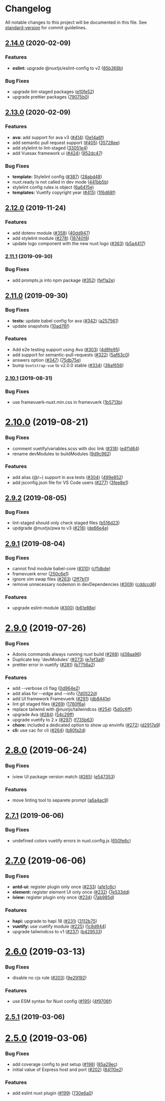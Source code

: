 # Changelog

All notable changes to this project will be documented in this file. See [standard-version](https://github.com/conventional-changelog/standard-version) for commit guidelines.

## [2.14.0](https://github.com/nuxt/create-nuxt-app/compare/v2.13.0...v2.14.0) (2020-02-09)


### Features

* **eslint:** upgrade @nuxtjs/eslint-config to v2 ([85b368b](https://github.com/nuxt/create-nuxt-app/commit/85b368b6cfbe768f8de4cbe3d4820bf5a787f68b))


### Bug Fixes

* upgrade lint-staged packages ([e10fe52](https://github.com/nuxt/create-nuxt-app/commit/e10fe520c79a98467c4de976e1d46ea106099f19))
* upgrade prettier packages ([79075b0](https://github.com/nuxt/create-nuxt-app/commit/79075b0fd304c0a5dd5d9e5ce3a09bf193e6f986))

## [2.13.0](https://github.com/nuxt/create-nuxt-app/compare/v2.12.0...v2.13.0) (2020-02-09)


### Features

* **ava:** add support for ava v3 ([#414](https://github.com/nuxt/create-nuxt-app/issues/414)) ([0e14a6f](https://github.com/nuxt/create-nuxt-app/commit/0e14a6fb94e0cd40dcb06ba3dd4116b95f60b851))
* add semantic pull request support ([#405](https://github.com/nuxt/create-nuxt-app/issues/405)) ([35728ee](https://github.com/nuxt/create-nuxt-app/commit/35728ee328265239d4818cf3ff9c21b3e04b83b4))
* add stylelint to lint-staged ([33051e4](https://github.com/nuxt/create-nuxt-app/commit/33051e461e5c5c4984d87f0734cf2e22e09fda4d))
* add Vuesax framework ui ([#424](https://github.com/nuxt/create-nuxt-app/issues/424)) ([952dc47](https://github.com/nuxt/create-nuxt-app/commit/952dc4786428e00a675167f42a527cba56e28be0))


### Bug Fixes

* **template:** Stylelint config ([#387](https://github.com/nuxt/create-nuxt-app/issues/387)) ([28abd48](https://github.com/nuxt/create-nuxt-app/commit/28abd48e46dc5ca77ce880d4779428c8b2c9a01e))
* nuxt.ready is not called in dev mode ([441bb5b](https://github.com/nuxt/create-nuxt-app/commit/441bb5bd8b1cc6566202c59fb4e2f8dcb37290da))
* stylelint config rules is object ([6a6415e](https://github.com/nuxt/create-nuxt-app/commit/6a6415ebc0f94404d442134bf762a7728417fca5))
* **templates:** Vuetify copyright year ([#415](https://github.com/nuxt/create-nuxt-app/issues/415)) ([1f6d68f](https://github.com/nuxt/create-nuxt-app/commit/1f6d68fe045127acfdff326c8009dc681b57a01c))

## [2.12.0](https://github.com/nuxt/create-nuxt-app/compare/v2.11.1...v2.12.0) (2019-11-24)


### Features

* add dotenv module ([#358](https://github.com/nuxt/create-nuxt-app/issues/358)) ([40dd947](https://github.com/nuxt/create-nuxt-app/commit/40dd947dc2342dd3358adf92c4a912a4cf293a48))
* add stylelint module ([#278](https://github.com/nuxt/create-nuxt-app/issues/278)) ([18740f8](https://github.com/nuxt/create-nuxt-app/commit/18740f86eb2afd3226d277b42000e6ab21e94deb))
* update logo component with the new nuxt logo ([#363](https://github.com/nuxt/create-nuxt-app/issues/363)) ([b5a4417](https://github.com/nuxt/create-nuxt-app/commit/b5a4417bcc56aa7e7fec571b3baf4161db63f634))

### [2.11.1](https://github.com/nuxt/create-nuxt-app/compare/v2.11.0...v2.11.1) (2019-09-30)


### Bug Fixes

* add prompts.js into npm package ([#352](https://github.com/nuxt/create-nuxt-app/issues/352)) ([fef1a2e](https://github.com/nuxt/create-nuxt-app/commit/fef1a2e))

## [2.11.0](https://github.com/nuxt/create-nuxt-app/compare/v2.10.1...v2.11.0) (2019-09-30)


### Bug Fixes

* **tests:** update babel config for ava ([#342](https://github.com/nuxt/create-nuxt-app/issues/342)) ([a257561](https://github.com/nuxt/create-nuxt-app/commit/a257561))
* update snapshots ([10ad76f](https://github.com/nuxt/create-nuxt-app/commit/10ad76f))


### Features

* Add e2e testing support using Ava ([#303](https://github.com/nuxt/create-nuxt-app/issues/303)) ([4d8fe95](https://github.com/nuxt/create-nuxt-app/commit/4d8fe95))
* add support for semantic-pull-requests ([#322](https://github.com/nuxt/create-nuxt-app/issues/322)) ([5af63c0](https://github.com/nuxt/create-nuxt-app/commit/5af63c0))
* answers option ([#347](https://github.com/nuxt/create-nuxt-app/issues/347)) ([75db75e](https://github.com/nuxt/create-nuxt-app/commit/75db75e))
* bump `bootstrap-vue` to v2.0.0 stable ([#334](https://github.com/nuxt/create-nuxt-app/issues/334)) ([38af656](https://github.com/nuxt/create-nuxt-app/commit/38af656))

### [2.10.1](https://github.com/nuxt/create-nuxt-app/compare/v2.10.0...v2.10.1) (2019-08-31)


### Bug Fixes

* use framevuerk-nuxt.min.css in framevuerk ([1b5713b](https://github.com/nuxt/create-nuxt-app/commit/1b5713b))

# [2.10.0](https://github.com/nuxt/create-nuxt-app/compare/v2.9.2...v2.10.0) (2019-08-21)


### Bug Fixes

* comment vuetify/variables.scss with doc link ([#318](https://github.com/nuxt/create-nuxt-app/issues/318)) ([e4f1d64](https://github.com/nuxt/create-nuxt-app/commit/e4f1d64))
* rename devModules to buildModules ([9d9c962](https://github.com/nuxt/create-nuxt-app/commit/9d9c962))


### Features

* add alias (@/~) support in ava tests ([#304](https://github.com/nuxt/create-nuxt-app/issues/304)) ([499e852](https://github.com/nuxt/create-nuxt-app/commit/499e852))
* add jsconfig.json file for VS Code users ([#277](https://github.com/nuxt/create-nuxt-app/issues/277)) ([3fee8e1](https://github.com/nuxt/create-nuxt-app/commit/3fee8e1))



## [2.9.2](https://github.com/nuxt/create-nuxt-app/compare/v2.9.1...v2.9.2) (2019-08-05)


### Bug Fixes

* lint-staged should only check staged files ([b516d23](https://github.com/nuxt/create-nuxt-app/commit/b516d23))
* updgrade @nuxtjs/pwa to v3 ([#216](https://github.com/nuxt/create-nuxt-app/issues/216)) ([de66e4e](https://github.com/nuxt/create-nuxt-app/commit/de66e4e))



## [2.9.1](https://github.com/nuxt/create-nuxt-app/compare/v2.9.0...v2.9.1) (2019-08-04)


### Bug Fixes

* cannot find module babel-core ([#310](https://github.com/nuxt/create-nuxt-app/issues/310)) ([cf1dbde](https://github.com/nuxt/create-nuxt-app/commit/cf1dbde))
* framevuerk error ([250c6e1](https://github.com/nuxt/create-nuxt-app/commit/250c6e1))
* ignore vim swap files ([#263](https://github.com/nuxt/create-nuxt-app/issues/263)) ([2ff7b11](https://github.com/nuxt/create-nuxt-app/commit/2ff7b11))
* remove unnecessary nodemon in devDependencies ([#309](https://github.com/nuxt/create-nuxt-app/issues/309)) ([cddccd6](https://github.com/nuxt/create-nuxt-app/commit/cddccd6))


### Features

* upgrade eslint-module ([#300](https://github.com/nuxt/create-nuxt-app/issues/300)) ([b61e88e](https://github.com/nuxt/create-nuxt-app/commit/b61e88e))



# [2.9.0](https://github.com/nuxt/create-nuxt-app/compare/v2.8.0...v2.9.0) (2019-07-26)


### Bug Fixes

* Adonis commands always running nuxt build ([#268](https://github.com/nuxt/create-nuxt-app/issues/268)) ([d38aa96](https://github.com/nuxt/create-nuxt-app/commit/d38aa96))
* Duplicate key 'devModules' ([#273](https://github.com/nuxt/create-nuxt-app/issues/273)) ([e7ef3a9](https://github.com/nuxt/create-nuxt-app/commit/e7ef3a9))
* prettier error in vuetify ([#281](https://github.com/nuxt/create-nuxt-app/issues/281)) ([b7756a2](https://github.com/nuxt/create-nuxt-app/commit/b7756a2))


### Features

* add --verbose cli flag ([0d964e2](https://github.com/nuxt/create-nuxt-app/commit/0d964e2))
* add alias for --edge and --info ([7d0522d](https://github.com/nuxt/create-nuxt-app/commit/7d0522d))
* add UI framework Framevuerk ([#291](https://github.com/nuxt/create-nuxt-app/issues/291)) ([db8441e](https://github.com/nuxt/create-nuxt-app/commit/db8441e))
* lint git staged files ([#269](https://github.com/nuxt/create-nuxt-app/issues/269)) ([1760f6a](https://github.com/nuxt/create-nuxt-app/commit/1760f6a))
* replace tailwind with @nuxtjs/tailwindcss ([#254](https://github.com/nuxt/create-nuxt-app/issues/254)) ([5d0c6ff](https://github.com/nuxt/create-nuxt-app/commit/5d0c6ff))
* upgrade Ava ([#284](https://github.com/nuxt/create-nuxt-app/issues/284)) ([54c29ff](https://github.com/nuxt/create-nuxt-app/commit/54c29ff))
* upgrade vuetify to 2.x ([#297](https://github.com/nuxt/create-nuxt-app/issues/297)) ([f735b63](https://github.com/nuxt/create-nuxt-app/commit/f735b63))
* **chore:** included a dedicated option to show up envinfo ([#272](https://github.com/nuxt/create-nuxt-app/issues/272)) ([d2917a9](https://github.com/nuxt/create-nuxt-app/commit/d2917a9))
* **cli:** use cac for cli ([#264](https://github.com/nuxt/create-nuxt-app/issues/264)) ([b80fa2d](https://github.com/nuxt/create-nuxt-app/commit/b80fa2d))



# [2.8.0](https://github.com/nuxt/create-nuxt-app/compare/v2.7.1...v2.8.0) (2019-06-24)


### Bug Fixes

* iview UI package version match ([#265](https://github.com/nuxt/create-nuxt-app/issues/265)) ([e547353](https://github.com/nuxt/create-nuxt-app/commit/e547353))


### Features

* move linting tool to separete prompt ([a6a4ac9](https://github.com/nuxt/create-nuxt-app/commit/a6a4ac9))



## [2.7.1](https://github.com/nuxt/create-nuxt-app/compare/v2.7.0...v2.7.1) (2019-06-06)


### Bug Fixes

* undefined colors vuetify errors in nuxt.config.js ([650fe6c](https://github.com/nuxt/create-nuxt-app/commit/650fe6c))



# [2.7.0](https://github.com/nuxt/create-nuxt-app/compare/v2.6.0...v2.7.0) (2019-06-06)


### Bug Fixes

* **antd-ui:** register plugin only once ([#233](https://github.com/nuxt/create-nuxt-app/issues/233)) ([afe1c6c](https://github.com/nuxt/create-nuxt-app/commit/afe1c6c))
* **element:** register element UI only once ([#232](https://github.com/nuxt/create-nuxt-app/issues/232)) ([7e533dd](https://github.com/nuxt/create-nuxt-app/commit/7e533dd))
* **iview:** register plugin only once ([#234](https://github.com/nuxt/create-nuxt-app/issues/234)) ([7ab985d](https://github.com/nuxt/create-nuxt-app/commit/7ab985d))


### Features

* **hapi:** upgrade to hapi 18 ([#231](https://github.com/nuxt/create-nuxt-app/issues/231)) ([3112b75](https://github.com/nuxt/create-nuxt-app/commit/3112b75))
* **vuetify:** use vuetify module ([#225](https://github.com/nuxt/create-nuxt-app/issues/225)) ([1c8d944](https://github.com/nuxt/create-nuxt-app/commit/1c8d944))
* upgrade tailwindcss to v1 ([#237](https://github.com/nuxt/create-nuxt-app/issues/237)) ([b429533](https://github.com/nuxt/create-nuxt-app/commit/b429533))



# [2.6.0](https://github.com/nuxt/create-nuxt-app/compare/v2.5.1...v2.6.0) (2019-03-13)


### Bug Fixes

* disable no cjs rule ([#203](https://github.com/nuxt/create-nuxt-app/issues/203)) ([9e29192](https://github.com/nuxt/create-nuxt-app/commit/9e29192))


### Features

* use ESM syntax for Nuxt config ([#195](https://github.com/nuxt/create-nuxt-app/issues/195)) ([4f9706f](https://github.com/nuxt/create-nuxt-app/commit/4f9706f))



## [2.5.1](https://github.com/nuxt/create-nuxt-app/compare/v2.5.0...v2.5.1) (2019-03-06)



# [2.5.0](https://github.com/nuxt/create-nuxt-app/compare/v2.4.3...v2.5.0) (2019-03-06)


### Bug Fixes

* add coverage config to jest setup ([#198](https://github.com/nuxt/create-nuxt-app/issues/198)) ([85a29ec](https://github.com/nuxt/create-nuxt-app/commit/85a29ec))
* initial value of Express host and port ([#202](https://github.com/nuxt/create-nuxt-app/issues/202)) ([84110e2](https://github.com/nuxt/create-nuxt-app/commit/84110e2))


### Features

* add eslint nuxt plugin ([#199](https://github.com/nuxt/create-nuxt-app/issues/199)) ([730e6a0](https://github.com/nuxt/create-nuxt-app/commit/730e6a0))

